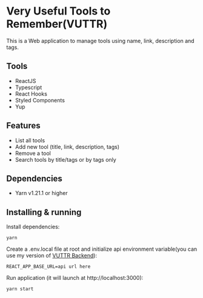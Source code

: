# Very Useful Tools to Remember(VUTTR)

This is a Web application to manage tools using name, link, description and tags.

## Tools

 - ReactJS
 - Typescript
 - React Hooks
 - Styled Components
 - Yup

## Features

 - List all tools
 - Add new tool (title, link, description, tags)
 - Remove a tool
 - Search tools by title/tags or by tags only

## Dependencies

 - Yarn v1.21.1 or higher
 
## Installing & running

Install dependencies:
```
yarn 
```

Create a .env.local file at root and initialize api environment variable(you can use my version of [VUTTR Backend](https://github.com/LuizAlexandreSilva/vuttr-backend/)):
```
REACT_APP_BASE_URL=api url here
```

Run application (it will launch at http://localhost:3000):
```
yarn start
```
